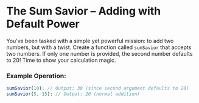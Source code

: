 # The Sum Savior – Adding with Default Power

You’ve been tasked with a simple yet powerful mission: to add two numbers, but with a twist. Create a function called `sumSavior` that accepts two numbers. If only one number is provided, the second number defaults to 20! Time to show your calculation magic.

### Example Operation:

```js
sumSavior(10); // Output: 30 (since second argument defaults to 20)
sumSavior(5, 15); // Output: 20 (normal addition)
```
